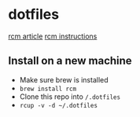# dotfiles

[rcm article](https://thoughtbot.com/blog/rcm-for-rc-files-in-dotfiles-repos)
[rcm instructions](http://thoughtbot.github.io/rcm/rcm.7.html)

## Install on a new machine

- Make sure brew is installed
- `brew install rcm`
- Clone this repo into `/.dotfiles`
- `rcup -v -d ~/.dotfiles`
